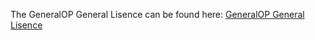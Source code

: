 The GeneralOP General Lisence can be found here:
[GeneralOP General Lisence](https://gist.github.com/DUFCLiam/006b23d2a1472e7d149a32170f699e74)

